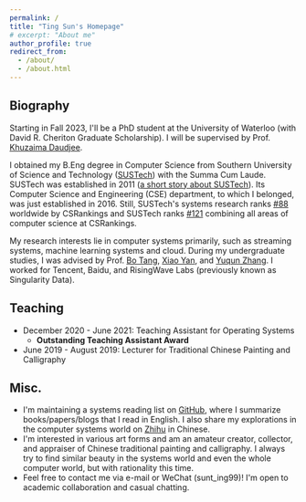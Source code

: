 ```yaml
---
permalink: /
title: "Ting Sun's Homepage"
# excerpt: "About me"
author_profile: true
redirect_from: 
  - /about/
  - /about.html
---
```


## Biography
Starting in Fall 2023, I'll be a PhD student at the University of Waterloo (with David R. Cheriton Graduate Scholarship). I will be supervised by Prof. [Khuzaima Daudjee](https://cs.uwaterloo.ca/~kdaudjee/).

I obtained my B.Eng degree in Computer Science from Southern University of Science and Technology ([SUSTech](https://www.sustech.edu.cn/en/)) with the Summa Cum Laude. SUSTech was established in 2011 ([a short story about SUSTech](http://www.nature.com/news/chinese-university-wins-degree-of-freedom-1.10631)). 
Its Computer Science and Engineering (CSE) department, to which I belonged, was just established in 2016. 
Still, SUSTech's systems research ranks [#88](https://csrankings.org/#/fromyear/2017/toyear/2023/index?arch&comm&sec&mod&hpc&mobile&metrics&ops&plan&soft&da&bed&world) worldwide by CSRankings and SUSTech ranks [#121](https://csrankings.org/#/fromyear/2017/toyear/2023/index?all&world) combining all areas of computer science at CSRankings.

My research interests lie in computer systems primarily, such as streaming systems, machine learning systems and cloud. During my undergraduate studies, I was advised by Prof. [Bo Tang](https://acm.sustech.edu.cn/btang/), [Xiao Yan](https://cse.sustech.edu.cn/faculty/~yanx/), and [Yuqun Zhang](https://zhangyuqun.github.io/index.html). I worked for Tencent, Baidu, and RisingWave Labs (previously known as Singularity Data).


<!-- ## Employment
**Database Research and Development Engineer**
<br>
RisingWave Labs
<br>
September 2021 - July 2022

**Machine Learning Research and Development Engineer**
<br>
Baidu
<br>
July 2021 - September 2021

**Web Back-End Engineer Intern**
<br>
Tencent
<br>
June 2020 - August 2020 -->

<!-- ## Education
**Bachelor of Engineering**
<br>
September 2017 – June 2021
<br>
Southern University of Science and Technology
<br>
Department of Computer Science and Engineering
<br> -->

<!-- <br> -->

<!-- ## Seleted Awards
- Summa Cum Laude Graduate (also known as *Top 10 Graduate*) (**10/1004**) - Highest honor for graduates of SUSTech 
- Top 1 Graduate of Employment and Entrepreneurship Track of College, SUSTech (**1/167**)
- Highest Honors in Computer Science and Engineering for Outstanding Academic Achievement in the Undergraduate Program (**17/148**)  -->
<!-- <br> -->

<!-- <br> -->
## Teaching
- December 2020 - June 2021: Teaching Assistant for Operating Systems
  - **Outstanding Teaching Assistant Award** <!-- (37/121) -->
- June 2019 - August 2019: Lecturer for Traditional Chinese Painting and Calligraphy

## Misc.
- I'm maintaining a systems reading list on [GitHub](https://github.com/Sunt-ing/database-system-readings), where I summarize books/papers/blogs that I read in English. I also share my explorations in the computer systems world on [Zhihu](https://www.zhihu.com/collection/817373817) in Chinese.
- I'm interested in various art forms and am an amateur creator, collector, and appraiser of Chinese traditional painting and calligraphy. I always try to find similar beauty in the systems world and even the whole computer world, but with rationality this time.
- Feel free to contact me via e-mail or WeChat (sunt_ing99)! I'm open to academic collaboration and casual chatting.
